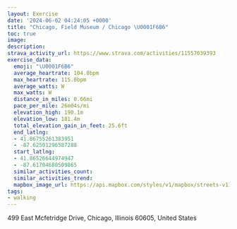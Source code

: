 ```yaml
---
layout: Exercise
date: '2024-06-02 04:24:05 +0000'
title: "Chicago, Field Museum / Chicago \U0001F6B6"
toc: true
image:
description:
strava_activity_url: https://www.strava.com/activities/11557039393
exercise_data:
  emoji: "\U0001F6B6"
  average_heartrate: 104.0bpm
  max_heartrate: 115.0bpm
  average_watts: W
  max_watts: W
  distance_in_miles: 0.66mi
  pace_per_mile: 26m04s/mi
  elevation_high: 190.1m
  elevation_low: 181.4m
  total_elevation_gain_in_feet: 25.6ft
  end_latlng:
  - 41.86755261383951
  - -87.62501296587288
  start_latlng:
  - 41.86526644974947
  - -87.61704680509865
  similar_activities_count:
  similar_activities_trend:
  mapbox_image_url: https://api.mapbox.com/styles/v1/mapbox/streets-v11/static/path-5+787af2-1.0(i%7Do~Ff_xuO%5BBsACqA%40GGi%40%7B%40IAS%3FSCMKYa%40KIKCQDSTIP%3FFERUh%40CDI%40GN%40DFFN~%40Rd%40b%40f%40FR%40d%40Kn%40Fl%40BRFB%3FNDJ%40VHr%40DjE),pin-s-s+e5b22e(-87.6186,41.86597),pin-s-f+89ae00(-87.62184,41.86763)/auto/800x800?access_token=pk.eyJ1Ijoiam9zaGJlY2ttYW4iLCJhIjoiY205eWR2aDd1MWZ6djJrbXc4a3M0bWZleiJ9.XiG9OWkNcZk2QzjJbxLB4A
tags:
- walking
---
```




499 East Mcfetridge Drive, Chicago, Illinois 60605, United States
